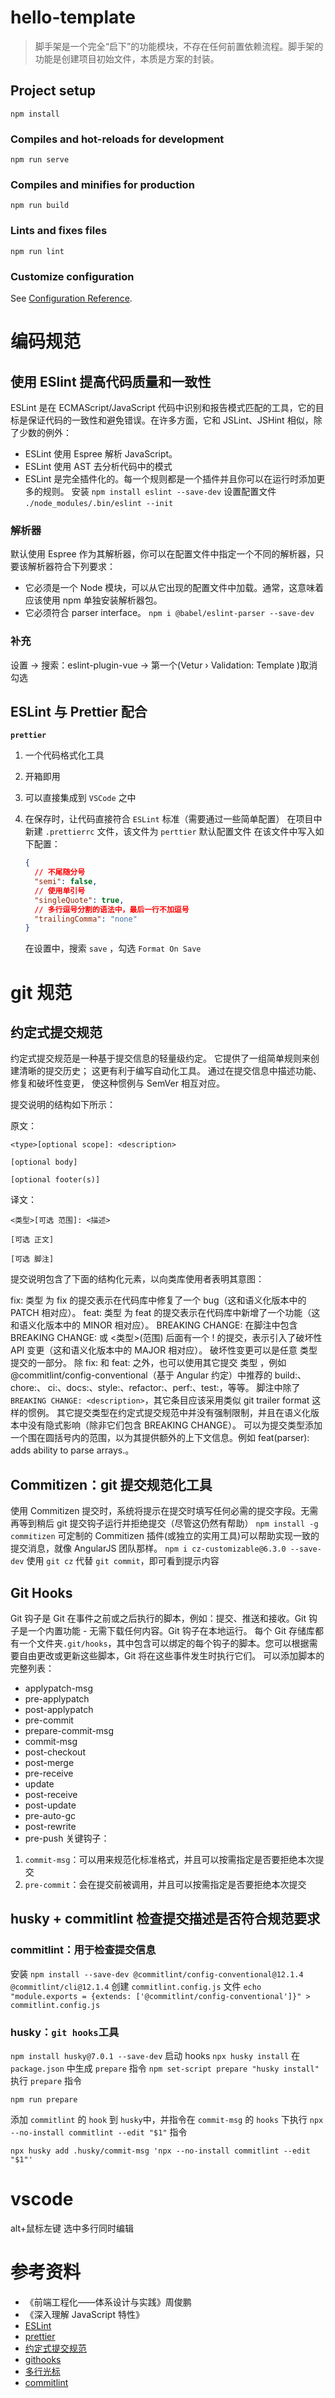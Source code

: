 # hello-template

> 脚手架是一个完全“启下”的功能模块，不存在任何前置依赖流程。脚手架的功能是创建项目初始文件，本质是方案的封装。

## Project setup

```
npm install
```

### Compiles and hot-reloads for development

```
npm run serve
```

### Compiles and minifies for production

```
npm run build
```

### Lints and fixes files

```
npm run lint
```

### Customize configuration

See [Configuration Reference](https://cli.vuejs.org/config/).

# 编码规范

## 使用 **ESlint** 提高代码质量和一致性

ESLint 是在 ECMAScript/JavaScript 代码中识别和报告模式匹配的工具，它的目标是保证代码的一致性和避免错误。在许多方面，它和 JSLint、JSHint 相似，除了少数的例外：

- ESLint 使用 Espree 解析 JavaScript。
- ESLint 使用 AST 去分析代码中的模式
- ESLint 是完全插件化的。每一个规则都是一个插件并且你可以在运行时添加更多的规则。
  安装
  `npm install eslint --save-dev`
  设置配置文件
  `./node_modules/.bin/eslint --init`

### 解析器

默认使用 Espree 作为其解析器，你可以在配置文件中指定一个不同的解析器，只要该解析器符合下列要求：

- 它必须是一个 Node 模块，可以从它出现的配置文件中加载。通常，这意味着应该使用 npm 单独安装解析器包。
- 它必须符合 parser interface。
  `npm i @babel/eslint-parser --save-dev`

### 补充

设置 -> 搜索：eslint-plugin-vue -> 第一个(Vetur › Validation: Template )取消勾选

## ESLint 与 Prettier 配合

**`prettier`**

1. 一个代码格式化工具
2. 开箱即用
3. 可以直接集成到 `VSCode` 之中
4. 在保存时，让代码直接符合 `ESLint` 标准（需要通过一些简单配置）
   在项目中新建 `.prettierrc` 文件，该文件为 `perttier` 默认配置文件
   在该文件中写入如下配置：

   ```json
   {
     // 不尾随分号
     "semi": false,
     // 使用单引号
     "singleQuote": true,
     // 多行逗号分割的语法中，最后一行不加逗号
     "trailingComma": "none"
   }
   ```

   在设置中，搜索 `save` ，勾选 `Format On Save`

# git 规范

## 约定式提交规范

约定式提交规范是一种基于提交信息的轻量级约定。 它提供了一组简单规则来创建清晰的提交历史； 这更有利于编写自动化工具。 通过在提交信息中描述功能、修复和破坏性变更， 使这种惯例与 SemVer 相互对应。

提交说明的结构如下所示：

原文：

```
<type>[optional scope]: <description>

[optional body]

[optional footer(s)]
```

译文：

```
<类型>[可选 范围]: <描述>

[可选 正文]

[可选 脚注]
```

提交说明包含了下面的结构化元素，以向类库使用者表明其意图：

fix: 类型 为 fix 的提交表示在代码库中修复了一个 bug（这和语义化版本中的 PATCH 相对应）。
feat: 类型 为 feat 的提交表示在代码库中新增了一个功能（这和语义化版本中的 MINOR 相对应）。
BREAKING CHANGE: 在脚注中包含 BREAKING CHANGE: 或 <类型>(范围) 后面有一个 ! 的提交，表示引入了破坏性 API 变更（这和语义化版本中的 MAJOR 相对应）。 破坏性变更可以是任意 类型 提交的一部分。
除 fix: 和 feat: 之外，也可以使用其它提交 类型 ，例如 @commitlint/config-conventional（基于 Angular 约定）中推荐的 build:、chore:、 ci:、docs:、style:、refactor:、perf:、test:，等等。
脚注中除了`BREAKING CHANGE: <description>`，其它条目应该采用类似 git trailer format 这样的惯例。
其它提交类型在约定式提交规范中并没有强制限制，并且在语义化版本中没有隐式影响（除非它们包含 BREAKING CHANGE）。 可以为提交类型添加一个围在圆括号内的范围，以为其提供额外的上下文信息。例如 feat(parser): adds ability to parse arrays.。

## Commitizen：git 提交规范化工具

使用 Commitizen 提交时，系统将提示在提交时填写任何必需的提交字段。无需再等到稍后 git 提交钩子运行并拒绝提交（尽管这仍然有帮助）
`npm install -g commitizen`
可定制的 Commitizen 插件(或独立的实用工具)可以帮助实现一致的提交消息，就像 AngularJS 团队那样。
`npm i cz-customizable@6.3.0 --save-dev`
使用 `git cz` 代替 `git commit`，即可看到提示内容

## Git Hooks

Git 钩子是 Git 在事件之前或之后执行的脚本，例如：提交、推送和接收。Git 钩子是一个内置功能 - 无需下载任何内容。Git 钩子在本地运行。
每个 Git 存储库都有一个文件夹`.git/hooks`，其中包含可以绑定的每个钩子的脚本。您可以根据需要自由更改或更新这些脚本，Git 将在这些事件发生时执行它们。
可以添加脚本的完整列表：

- applypatch-msg
- pre-applypatch
- post-applypatch
- pre-commit
- prepare-commit-msg
- commit-msg
- post-checkout
- post-merge
- pre-receive
- update
- post-receive
- post-update
- pre-auto-gc
- post-rewrite
- pre-push
  关键钩子：

1. `commit-msg`：可以用来规范化标准格式，并且可以按需指定是否要拒绝本次提交
2. `pre-commit`：会在提交前被调用，并且可以按需指定是否要拒绝本次提交

## husky + commitlint 检查提交描述是否符合规范要求

### commitlint：用于检查提交信息

安装
`npm install --save-dev @commitlint/config-conventional@12.1.4 @commitlint/cli@12.1.4`
创建 `commitlint.config.js` 文件
`echo "module.exports = {extends: ['@commitlint/config-conventional']}" > commitlint.config.js`

### husky：`git hooks`工具

`npm install husky@7.0.1 --save-dev`
启动 hooks
`npx husky install`
在 `package.json` 中生成 `prepare` 指令
`npm set-script prepare "husky install"`
执行 `prepare` 指令

```
npm run prepare
```

添加 `commitlint` 的 `hook` 到 `husky`中，并指令在 `commit-msg` 的 `hooks` 下执行 `npx --no-install commitlint --edit "$1"` 指令

```
npx husky add .husky/commit-msg 'npx --no-install commitlint --edit "$1"'
```

# vscode

alt+鼠标左键 选中多行同时编辑

# 参考资料

- 《前端工程化——体系设计与实践》周俊鹏
- 《深入理解 JavaScript 特性》
- [ESLint](https://eslint.bootcss.com/docs/user-guide/getting-started)
- [prettier](https://www.prettier.cn/)
- [约定式提交规范](https://www.conventionalcommits.org/zh-hans/v1.0.0/)
- [githooks](https://githooks.com/)
- [多行光标](https://www.cnblogs.com/shidawang/p/12220767.html#)
- [commitlint](https://commitlint.js.org/#/guides-upgrade)
